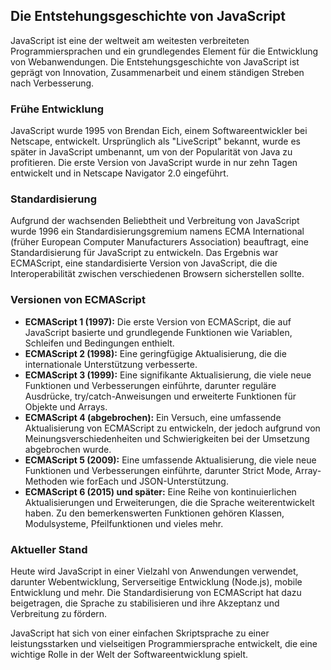 ## Die Entstehungsgeschichte von JavaScript

JavaScript ist eine der weltweit am weitesten verbreiteten Programmiersprachen und ein grundlegendes Element für die Entwicklung von Webanwendungen. Die Entstehungsgeschichte von JavaScript ist geprägt von Innovation, Zusammenarbeit und einem ständigen Streben nach Verbesserung.

### Frühe Entwicklung

JavaScript wurde 1995 von Brendan Eich, einem Softwareentwickler bei Netscape, entwickelt. Ursprünglich als "LiveScript" bekannt, wurde es später in JavaScript umbenannt, um von der Popularität von Java zu profitieren. Die erste Version von JavaScript wurde in nur zehn Tagen entwickelt und in Netscape Navigator 2.0 eingeführt.

### Standardisierung

Aufgrund der wachsenden Beliebtheit und Verbreitung von JavaScript wurde 1996 ein Standardisierungsgremium namens ECMA International (früher European Computer Manufacturers Association) beauftragt, eine Standardisierung für JavaScript zu entwickeln. Das Ergebnis war ECMAScript, eine standardisierte Version von JavaScript, die die Interoperabilität zwischen verschiedenen Browsern sicherstellen sollte.

### Versionen von ECMAScript

- **ECMAScript 1 (1997):** Die erste Version von ECMAScript, die auf JavaScript basierte und grundlegende Funktionen wie Variablen, Schleifen und Bedingungen enthielt.
- **ECMAScript 2 (1998):** Eine geringfügige Aktualisierung, die die internationale Unterstützung verbesserte.
- **ECMAScript 3 (1999):** Eine signifikante Aktualisierung, die viele neue Funktionen und Verbesserungen einführte, darunter reguläre Ausdrücke, try/catch-Anweisungen und erweiterte Funktionen für Objekte und Arrays.
- **ECMAScript 4 (abgebrochen):** Ein Versuch, eine umfassende Aktualisierung von ECMAScript zu entwickeln, der jedoch aufgrund von Meinungsverschiedenheiten und Schwierigkeiten bei der Umsetzung abgebrochen wurde.
- **ECMAScript 5 (2009):** Eine umfassende Aktualisierung, die viele neue Funktionen und Verbesserungen einführte, darunter Strict Mode, Array-Methoden wie forEach und JSON-Unterstützung.
- **ECMAScript 6 (2015) und später:** Eine Reihe von kontinuierlichen Aktualisierungen und Erweiterungen, die die Sprache weiterentwickelt haben. Zu den bemerkenswerten Funktionen gehören Klassen, Modulsysteme, Pfeilfunktionen und vieles mehr.

### Aktueller Stand

Heute wird JavaScript in einer Vielzahl von Anwendungen verwendet, darunter Webentwicklung, Serverseitige Entwicklung (Node.js), mobile Entwicklung und mehr. Die Standardisierung von ECMAScript hat dazu beigetragen, die Sprache zu stabilisieren und ihre Akzeptanz und Verbreitung zu fördern.

JavaScript hat sich von einer einfachen Skriptsprache zu einer leistungsstarken und vielseitigen Programmiersprache entwickelt, die eine wichtige Rolle in der Welt der Softwareentwicklung spielt.
